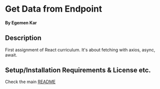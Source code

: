 # Get Data from Endpoint

#### By Egemen Kar

## Description

First assignment of React curriculum. It's about fetching with axios, async, await.

## Setup/Installation Requirements & License etc.

Check the main [README](../README.md)
